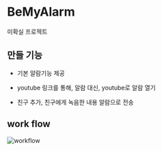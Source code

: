 # BeMyAlarm

미확실 프로젝트 

## 만들 기능

- 기본 알람기능 제공

- youtube 링크를 통해, 알람 대신, youtube로 알람 열기  

- 친구 추가, 친구에게 녹음한 내용 알람으로 전송 


## work flow
![workflow](https://user-images.githubusercontent.com/36880919/81048236-e9924e00-8ef6-11ea-8b8e-d13355b274e3.png)

